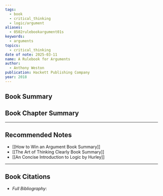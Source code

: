 ```yaml
---
tags:
  - book
  - critical_thinking
  - logic/argument
aliases:
  - 0502rulebookargument01s
keywords:
  - arguments
topics:
  - critical_thinking
date of note: 2025-03-11
name: A Rulebook for Arguments
author:
  - Anthony Weston
publication: Hackett Publishing Company
year: 2018
---
```


## Book Summary



## Book Chapter Summary





-----------
##  Recommended Notes

- [[How to Win an Argument Book Summary]]
- [[The Art of Thinking Clearly Book Summary]]
- [[An Concise Introduction to Logic by Hurley]]


----------
## Book Citations

- *Full Bibliography*:


